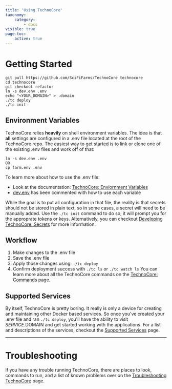 ```yaml
---
title: 'Using TechnoCore'
taxonomy:
    category:
        - docs
visible: true
page-toc:
    active: true
---
```


# Getting Started
```
git pull https://github.com/SciFiFarms/TechnoCore technocore
cd technocore
git checkout refactor
ln -s dev.env .env
echo "<YOUR_DOMAIN>" > .domain
./tc deploy
./tc init
```

## Environment Variables
TechnoCore relies **heavily** on shell environment variables. The idea is that **all** settings are configured in a .env file located at the root of the TechnoCore repo. The easiest way to get started is to link or clone one of the existing .env files and work off of that:
```
ln -s dev.env .env
OR
cp farm.env .env
```
To learn more about how to use the .env file:
  -  Look at the documentation: [TechnoCore: Enviornment Variables](../env-vars)
  -  [dev.env](https://github.com/SciFiFarms/TechnoCore/blob/refactor/dev.env) has been commented with how to use each variable

While the goal is to put all configuration in that file, the reality is that secrets should not be stored in plain text, so in some cases, a secret will need to be manually added. Use the `./tc init` command to do so; it will prompt you for the approprate tokens or keys. Alternatively, you can checkout [Developing TechnoCore: Secrets](../../developing-technocore/secrets) for more information.

## Workflow
1. Make changes to the .env file
2. Save the .env file
3. Apply those changes using: `./tc deploy`
4. Confirm deployment success with `./tc ls` or `./tc watch ls`
You can learn more about all the TechnoCore commands on the [TechnoCore: Commands](../commands) page.

## Supported Services
By itself, TechnoCore is pretty boring. It really is only a device for creating and maintaining other Docker based services. So once you've created your .env file and ran `./tc deploy`, you'll have the ability to visit $SERVICE.$DOMAIN and get started working with the applications. For a list and descriptions of the services, checkout the [Supported Services](../supported-services) page.

---

# Troubleshooting
If you have any trouble running TechnoCore, there are places to look, commands to run, and a list of known problems over on the [Troubleshooting TechnoCore](../troubleshooting-technocore) page. 
